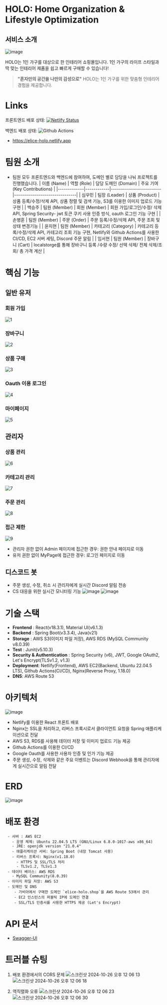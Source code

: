 # HOLO: Home Organization & Lifestyle Optimization
## 서비스 소개
![image](https://github.com/user-attachments/assets/76718aa2-1441-45d5-b10a-09777b6bcbba)

HOLO는 1인 가구를 대상으로 한 인테리어 쇼핑몰입니다. 1인 가구의 라이프 스타일과 딱 맞는 인테리어 제품을 쉽고 빠르게 구매할 수 있습니다!  
> **"혼자만의 공간을 나만의 감성으로"** HOLO는 1인 가구를 위한 맞춤형 인테리어 경험을 제공합니다.

# Links
프론트엔드 배포 상태: [![Netlify Status](https://api.netlify.com/api/v1/badges/c94a2a65-b5d9-4f7a-b9ba-bfcd8080ee16/deploy-status)](https://app.netlify.com/sites/elice-holo/deploys)  
  
  
백엔드 배포 상태: ![Github Actions](https://github.com/team-HOLO/HOLO-BE/actions/workflows/deploy.yml/badge.svg?branch=dev)
- https://elice-holo.netlify.app 

# 팀원 소개
- 팀원 모두 프론트엔드와 백엔드에 참여하여, 도메인 별로 담당을 나눠 프로젝트를 진행했습니다.
  | 이름 (Name)  | 역할 (Role)  | 담당 도메인 (Domain)      | 주요 기여 (Key Contributions) |
  |-------------|------------|-------------------------|-------------------------------|
  | 심우민       | 팀장 (Leader) | 상품 (Product)          | 상품 등록/수정/삭제 API, 상품 정렬 및 검색 기능, S3를 이용한 이미지 업로드 기능 구현 |
  | 백승주       | 팀원 (Member) | 회원 (Member)           |  회원 가입/로그인/수정/ 삭제 API, Spring Security- jwt 토큰 쿠키 사용 인증 방식, oauth 로그인 기능 구현 |
  | 손병훈       | 팀원 (Member) | 주문 (Order)            |  주문 등록/수정/삭제 API, 주문 조회 및 상태 변경기능 |
  | 윤지현       | 팀원 (Member) | 카테고리 (Category)      | 카테고리 등록/수정/삭제 API, 카테고리 조회 기능 구현, Netlify와 Github Actions를 사용한 CI/CD, EC2 서버 세팅, Discord 주문 알림 |
  | 임서현       | 팀원 (Member) | 장바구니 (Cart)          | localstorge를 통해 장바구니 등록 /수량 수정/ 선택 삭제/ 전체 삭제/조회/ 총 가격 계산 |

# 핵심 기능
## 일반 유저

### 회원 가입
![1](https://github.com/user-attachments/assets/d76a169e-5c90-47cf-bc8d-e4ee34addf96)


### 장바구니
![2](https://github.com/user-attachments/assets/5ddd2a27-43d0-4bf4-8220-3063671bb07d)


### 상품 구매
![3](https://github.com/user-attachments/assets/76d79395-7cdb-4ae1-903e-5168e4af9539)


### Oauth 이용 로그인
![4](https://github.com/user-attachments/assets/2dad9661-2a74-4387-9c98-f5962dccfc03)


### 마이페이지
![5](https://github.com/user-attachments/assets/a395c831-f415-45c9-b113-1381cbbb0f6e)


## 관리자
### 상품 관리
![6](https://github.com/user-attachments/assets/f57b3726-7239-4212-8d20-d92bd19efe1d)

### 카테고리 관리
![7](https://github.com/user-attachments/assets/047dc4d1-fabf-42df-b046-dac54836591d)


### 주문 관리
![8](https://github.com/user-attachments/assets/9bde41b4-4d97-4691-8416-607cbb24aafc)

### 접근 제한
![9](https://github.com/user-attachments/assets/75f8d65c-0f1e-4d21-801d-4c5d919367f0)

- 관리자 권한 없이 Admin 페이지에 접근한 경우: 권한 안내 페이지로 이동
- 유저 권한 없이 MyPage에 접근한 경우: 로그인 페이지로 이동
## 디스코드 봇
- 주문 생성, 수정, 취소 시 관리자에게 실시간 Discord 알림 전송
- CS 대응을 위한 실시간 모니터링 기능
![image](https://github.com/user-attachments/assets/70281f12-4ba1-457a-8cf9-9d3af0cf9f2d)
![image](https://github.com/user-attachments/assets/0772f970-36ee-4bd8-b7ee-9be994abb51b)



# 기술 스택
- **Frontend** : React(v18.3.1), Material UI(v6.1.3)
- **Backend** : Spring Boot(v3.3.4), Java(v21)
- **Storage** : AWS S3(이미지 파일 저장), AWS RDS (MySQL Community v8.0.39)
- **Test** : Junit(v5.10.3)
- **Security & Authentication** : Spring Security (v6), JWT, Google OAuth2, Let's Encrypt(TLSv1.2, v1.3)
- **Deployment**: Netlify(Frontend), AWS EC2(Backend, Ubuntu 22.04.5 LTS), Github Actions(CI/CD), Nginx(Reverse Proxy, 1.18.0)
- **DNS**: AWS Route 53

# 아키텍처
![image](https://github.com/user-attachments/assets/86eaa41b-b9c1-4253-8d43-c391ab209191)

- Netlify를 이용한 React 프론트 배포
- Nginx는 SSL을 처리하고, 리버스 프록시로서 클라이언트 요청을 Spring 애플리케이션으로 전달
- AWS S3, RDS를 사용해 데이터 저장 및 이미지 업로드 기능 제공
- Github Actions를 이용한 CI/CD
- Google Oauth를 사용한 사용자 인증 및 인가 기능 제공
- 주문 생성, 수정, 삭제와 같은 주요 이벤트는 Discord Webhook을 통해 관리자에게 실시간으로 알림 전달


# ERD
![image](https://github.com/user-attachments/assets/fd4e1686-af14-4eb8-9fea-78cc3eaf957f)


# 배포 환경
```
 - 서버 : AWS EC2
   - 운영 체제: Ubuntu 22.04.5 LTS (GNU/Linux 6.8.0-1017-aws x86_64)
   - JRE: openjdk version "21.0.4"
   - 애플리케이션 서버: Spring Boot (내장 Tomcat 사용)
   - 리버스 프록시: Nginx(v1.18.0)
     - HTTPS 및 SSL/TLS 처리
     - TLSv1.2, TLSv1.3
 - 데이터 베이스: AWS RDS
   - MySQL Community(8.0.39)
 - 이미지 파일 저장: AWS S3
 - 도메인 및 DNS
    - 가비아에서 구매한 도메인 `elice-holo.shop`을 AWS Route 53에서 관리
    - EC2 인스턴스의 퍼블릭 IP에 도메인 연결
    - SSL/TLS 인증서를 사용한 HTTPS 제공 (Let's Encrypt)
```

# API 문서
- [Swagger-UI](https://elice-holo.shop/swagger-ui/index.html)

# 트러블 슈팅
1. 배포 환경에서의 CORS 문제
![스크린샷 2024-10-26 오후 12 06 13](https://github.com/user-attachments/assets/d2d57f27-8344-4677-b437-f392797cb987)
![스크린샷 2024-10-26 오후 12 06 18](https://github.com/user-attachments/assets/2a19d74b-6ffc-4bd5-b8d3-94173323610a)

  
2. 역직렬화 오류
![스크린샷 2024-10-26 오후 12 06 23](https://github.com/user-attachments/assets/dcb97278-ccf4-4e0a-bd05-6453cb6266b4)
![스크린샷 2024-10-26 오후 12 06 30](https://github.com/user-attachments/assets/52854f98-5bdd-4eaf-a449-a82f7ea2ae44)
